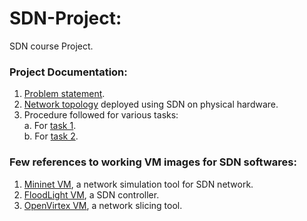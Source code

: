 # SDN-Project:

SDN course Project. 

### Project Documentation:
1. [Problem statement](https://github.com/shreyakupadhyay/SDN-Project/blob/master/ProblemStatement.md).
2. [Network topology](https://github.com/shreyakupadhyay/SDN-Project/blob/master/tasks/task1/Topology.md) deployed using SDN on physical hardware.
3. Procedure followed for various tasks:</br >
  a. For [task 1](https://github.com/shreyakupadhyay/SDN-Project/blob/master/tasks/task1/NetworkSetup.md). </br >
  b. For [task 2](https://github.com/shreyakupadhyay/SDN-Project/blob/master/tasks/task2/NetworkSlicing.md). </br >


### Few references to working VM images for SDN softwares:
1. [Mininet VM](https://github.com/mininet/mininet/releases/download/2.2.2/mininet-2.2.2-170321-ubuntu-14.04.4-server-amd64.zip), a network simulation tool for SDN network.
2. [FloodLight VM](http://opennetlinux.org/binaries/floodlight-vm.zip), a SDN controller.
3. [OpenVirtex VM](http://ovx.onlab.us/wp-content/uploads/ovx-vm-x86_64-2014-10-14.zip), a network slicing tool.









